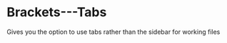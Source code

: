 Brackets---Tabs
===============

Gives you the option to use tabs rather than the sidebar for working files
